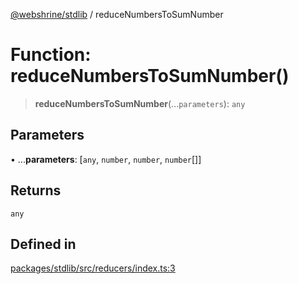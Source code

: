 [@webshrine/stdlib](../globals.md) / reduceNumbersToSumNumber

# Function: reduceNumbersToSumNumber()

> **reduceNumbersToSumNumber**(...`parameters`): `any`

## Parameters

• ...**parameters**: [`any`, `number`, `number`, `number`[]]

## Returns

`any`

## Defined in

[packages/stdlib/src/reducers/index.ts:3](https://github.com/webshrine/webshrine/blob/0e16c5948921e0c95cce645760c4a8b0855b196b/packages/stdlib/src/reducers/index.ts#L3)
